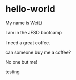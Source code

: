 # hello-world

My name is WeiLi

I am in the JFSD bootcamp

I need a great coffee.

can someone buy me a coffee?

No one but me!

testing